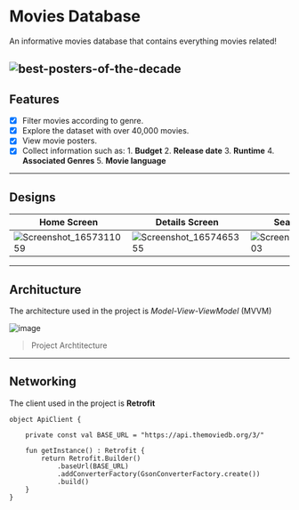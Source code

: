 # Movies Database
An informative movies database that contains everything movies related!

![best-posters-of-the-decade](https://user-images.githubusercontent.com/80595523/178150552-fa564250-5a60-4112-8b39-5ec64978afdd.jpg)
---
## Features

- [x] Filter movies according to genre.
- [x] Explore the dataset with over 40,000 movies.
- [x] View movie posters.
- [x] Collect information such as:
      1. **Budget**
      2. **Release date**
      3. **Runtime**
      4. **Associated Genres**
      5. **Movie language**

---
## Designs
| Home Screen | Details Screen | Search Screen |
| ------ | ---- | ----|
| ![Screenshot_1657311059](https://user-images.githubusercontent.com/80595523/178151049-fe96a2a9-3125-4f8d-98fd-51cacffa04d2.png) | ![Screenshot_1657465355](https://user-images.githubusercontent.com/80595523/178151118-46af5958-8888-4b15-bccb-97b9ac608faf.png) | ![Screenshot_1657466803](https://user-images.githubusercontent.com/80595523/178151343-95687b1c-b8d5-4771-9b19-0dceabc5aab5.png) |
---
## Architucture
The architecture used in the project is *Model-View-ViewModel* (MVVM)

![image](https://user-images.githubusercontent.com/80595523/178152193-0c215db6-99f8-4d26-a841-8e1806593130.png)
> Project Archtitecture
---
## Networking
The client used in the project is **Retrofit**
```
object ApiClient {

    private const val BASE_URL = "https://api.themoviedb.org/3/"

    fun getInstance() : Retrofit {
        return Retrofit.Builder()
            .baseUrl(BASE_URL)
            .addConverterFactory(GsonConverterFactory.create())
            .build()
    }
}
```
